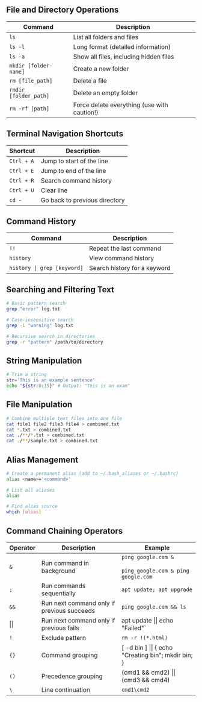 ## File and Directory Operations
| Command               | Description                                 |
| --------------------- | ------------------------------------------- |
| `ls`                  | List all folders and files                  |
| `ls -l`               | Long format (detailed information)          |
| `ls -a`               | Show all files, including hidden files      |
| `mkdir [folder-name]` | Create a new folder                         |
| `rm [file_path]`      | Delete a file                               |
| `rmdir [folder_path]` | Delete an empty folder                      |
| `rm -rf [path]`       | Force delete everything (use with caution!) |
## Terminal Navigation Shortcuts

| Shortcut   | Description                   |
| ---------- | ----------------------------- |
| `Ctrl + A` | Jump to start of the line     |
| `Ctrl + E` | Jump to end of the line       |
| `Ctrl + R` | Search command history        |
| `Ctrl + U` | Clear line                    |
| `cd -`     | Go back to previous directory |
## Command History
| Command                     | Description                  |
| --------------------------- | ---------------------------- |
| `!!`                        | Repeat the last command      |
| `history`                   | View command history         |
| `history \| grep [keyword]` | Search history for a keyword |
## Searching and Filtering Text
```bash
# Basic pattern search
grep "error" log.txt

# Case-insensitive search
grep -i "warning" log.txt

# Recursive search in directories
grep -r "pattern" /path/to/directory
```
## String Manipulation
```bash
# Trim a string
str='This is an example sentence'
echo "${str:0:15}" # Output: "This is an exam"
```
## File Manipulation
```bash
# Combine multiple text files into one file
cat file1 file2 file3 file4 > combined.txt
cat *.txt > combined.txt
cat ./**/*.txt > combined.txt
cat ./**/sample.txt > combined.txt
```
## Alias Management
```bash
# Create a permanent alias (add to ~/.bash_aliases or ~/.bashrc)
alias <name>='<command>'

# List all aliases
alias

# Find alias source
which [alias]
```
## Command Chaining Operators
| Operator | Description                                | Example                                                        |
| -------- | ------------------------------------------ | -------------------------------------------------------------- |
| `&`      | Run command in background                  | `ping google.com &`<br><br>`ping google.com & ping google.com` |
| `;`      | Run commands sequentially                  | `apt update; apt upgrade`                                      |
| `&&`     | Run next command only if previous succeeds | `ping google.com && ls`                                        |
| \|\|     | Run next command only if previous fails    | apt update \|\| echo "Failed"`                                 |
| `!`      | Exclude pattern                            | `rm -r !(*.html)`                                              |
| `{}`     | Command grouping                           | [ -d bin ] \|\| { echo "Creating bin"; mkdir bin; }            |
| `()`     | Precedence grouping                        | (cmd1 && cmd2) \|\| (cmd3 && cmd4)                             |
| `\`      | Line continuation                          | `cmd1\cmd2`                                                    |

